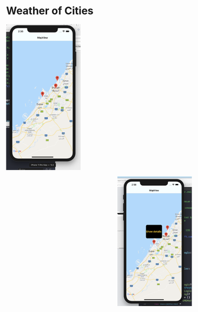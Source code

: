 # Weather of Cities 
<p align="left">
	<img src="s1.png" width="40%" alt="Weather View"/>
	<p align="Right">
	<img src="s2.png" width="40%" alt="Weather View"/>
</p> 
</p> 

